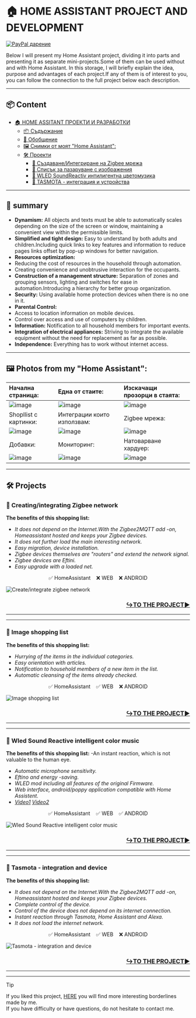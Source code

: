 
# 🏠 HOME ASSISTANT PROJECT AND DEVELOPMENT
[![PayPal дарение](https://img.shields.io/badge/PayPal-Дари-синьо?logo=paypal)](https://www.paypal.com/donate/?hosted_button_id=AAWFZVF2XCP5A)

Below I will present my Home Assistant project, dividing it into parts and presenting it as separate mini-projects.Some of them can be used without and with Home Assistant.
In this storage, I will briefly explain the idea, purpose and advantages of each project.If any of them is of interest to you, you can follow the connection to the full project below each description.

---

## 📦 Content

- [🏠 HOME ASSITANT ПРОЕКТИ И РАЗРАБОТКИ](#-home-assitant-проекти-и-разработки)
  - [📦 Съдържание](#-съдържание)
  - [💬 Обобщение](#-обобщение)
  - [🖼️ Снимки от моят "Home Assistant":](#️-снимки-от-моят-home-assistant)
  - [🛠️ Проекти](#️-проекти)
    - [🧬 Създаване/Интегриране на Zigbee мрежа](#-създаванеинтегриране-на-zigbee-мрежа)
    - [🧬 Списък за пазаруване с изображения](#-списък-за-пазаруване-с-изображения)
    - [🧬 WLED SoundReactiv интилигентна цветомузика](#-wled-soundreactiv-интилигентна-цветомузика)
    - [🧬 TASMOTA - интеграция и устройства](#-tasmota---интеграция-и-устройства)


---

## 💬 summary

- **Dynamism:** All objects and texts must be able to automatically scales depending on the size of the screen or window, maintaining a convenient view within the permissible limits.
- **Simplified and tight design:** Easy to understand by both adults and children.Including quick links to key features and information to reduce pages links offset by pop-up windows for better navigation.
- **Resources optimization:**
- Reducing the cost of resources in the household through automation.
- Creating convenience and unobtrusive interaction for the occupants.
- **Construction of a management structure:** Separation of zones and grouping sensors, lighting and switches for ease in automation.Introducing a hierarchy for better group organization.
- **Security:** Using available home protection devices when there is no one in it.
- **Parental Control:**
- Access to location information on mobile devices.
- Control over access and use of computers by children.
- **Information:** Notification to all household members for important events.
- **Integration of electrical appliances:** Striving to integrate the available equipment without the need for replacement as far as possible.
- **Independence:** Everything has to work without internet access.

---

## 🖼️ Photos from my "Home Assistant":
| Начална страница:    | Една от стаите:      | Изскачащи прозорци в стаята: |
|:--------------------|:--------------------|:--------------------|
| ![image](https://github.com/user-attachments/assets/c0aa838d-1254-4fec-b54f-724e8a331a81) | ![image](https://github.com/user-attachments/assets/18d63240-3ce3-438b-826e-0aa0712fdc33) | ![image](https://github.com/user-attachments/assets/7376a137-b84c-48b1-b314-85a92bc1495d) |
| Shopllist с картинки: | Интеграции които използвам: | Zigbee мрежа: |
| ![image](https://github.com/user-attachments/assets/4841bfc5-3007-44a6-8944-828c92286d8d) | ![image](https://github.com/user-attachments/assets/85e188d6-8d55-46ad-871b-fb6422578cfa) | ![image](https://github.com/user-attachments/assets/fe2ebfec-5623-446c-8a3c-8a5f1feacf0a) |
| Добавки: | Мониторинг: | Натоварване хардуер: |
| ![image](https://github.com/user-attachments/assets/cb5b7ebb-7234-4821-9867-abe2de667ae3) | ![image](https://github.com/user-attachments/assets/39dbc905-90aa-4b76-8358-399418b98a6e) | ![image](https://github.com/user-attachments/assets/a2139e51-4ebe-4e87-bc3b-c17f58c0a6a9) |

---

## 🛠️ Projects


### 🧬 Creating/integrating Zigbee network
**The benefits of this shopping list:**
- *It does not depend on the Internet.With the Zigbee2MQTT add -on, Homeassistant hosted and keeps your Zigbee devices.*
- *It does not further load the main interesting network.*
- *Easy migration, device installation.*
- *Zigbee devices themselves are "routers" and extend the network signal.*
- *Zigbee devices are Eftini.*
- *Easy upgrade with a loaded net.*

<p align="center">✅ HomeAssistant    ❌ WEB    ❌ ANDROID</p>

![Create/integrate zigbee network](/Statik/GIF/Zigbee_Network.gif)

<h3 align="right">

[**↪️TO THE PROJECT▶️**](https://github.com/Bacard1/HASS-ZigbeeNetwork.git)
</h3>


---
---
### 🧬 Image shopping list
**The benefits of this shopping list:**
- *Hurrying of the items in the individual categories.*
- *Easy orientation with articles.*
- *Notification to household members of a new item in the list.*
- *Automatic cleansing of the items already checked.*

<p align="center">✅ HomeAssistant    ✅ WEB    ❌ ANDROID</p>

![Image shopping list](/Statik/GIF/Projekt_shoplist.gif)



<h3 align="right">

[**↪️TO THE PROJECT▶️**](https://github.com/Bacard1/HASS-ZigbeeNetwork.git)
</h3>


---
---

### 🧬 Wled Sound Reactive intelligent color music
**The benefits of this shopping list:**
-An instant reaction, which is not valuable to the human eye.
- *Automatic microphone sensitivity.*
- *Eftino and energy -saving.*
- *WLED mod including all features of the original Firmware.*
- *Web interface, android/poppy application compatible with Home Assistent.*
- *[Video1](https://youtu.be/L4S17ooFPhY)  [Video2](https://youtu.be/V5HgxFt4hFg)*

<p align="center">✅ HomeAssistant    ✅ WEB    ✅ ANDROID</p>

![Wled Sound Reactive intelligent color music](/Statik/GIF/WLED%20SaundReactive.gif)

<h3 align="right">

[**↪️TO THE PROJECT▶️**](https://github.com/Bacard1/WLED-SoundReactive.git)
</h3>

---
---

### 🧬 Tasmota - integration and device
**The benefits of this shopping list:**
- *It does not depend on the Internet.With the Zigbee2MQTT add -on, Homeassistant hosted and keeps your Zigbee devices.*
- *Complete control of the device.*
- *Control of the device does not depend on its internet connection.*
- *Instant reaction through Tasmota, Home Assistant and Alexa.*
- *It does not load the internet network.*

<p align="center"> ✅ HomeAssistant    ✅ WEB    ❌ ANDROID </p>

![Tasmota - integration and device](/Statik/GIF/Zigbee_Network.gif)

<h3 align="right">

[**↪️TO THE PROJECT▶️**](https://github.com/Bacard1/TASMOTA-switch.git)

</h3>

---
---
> [!TIP]
> If you liked this project, [HERE](https://github.com/bacard1?tab=repositories) you will find more interesting borderlines made by me. <br>
> If you have difficulty or have questions, do not hesitate to contact me.